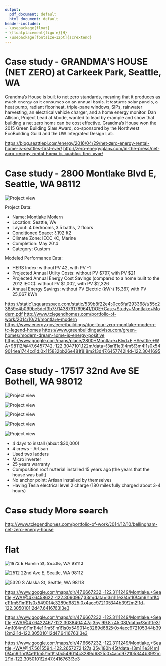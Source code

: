```yaml
---
output:
  pdf_document: default
  html_document: default
header-includes:
- \usepackage{float}
- \floatplacement{figure}{H}
- \usepackage[fontsize=12pt]{scrextend}
---
```


# Case study - GRANDMA'S HOUSE (NET ZERO) at Carkeek Park, Seattle, WA

Grandma’s House is built to net zero standards, meaning that it produces as much energy as it consumes on an annual basis. It features solar panels, a heat pump, radiant floor heat, triple-pane windows, SIPs, rainwater harvesting, an electrical vehicle charger, and a home energy monitor. Dan Allison, Project Lead at Abode, wanted to lead by example and show that building a net zero home can be cost effective. Grandma’s House won the 2015 Green Building Slam Award, co-sponsored by the Northwest EcoBuilding Guild and the UW Integrated Design Lab. 

https://blog.seattlepi.com/energy/2016/04/29/net-zero-energy-rental-home-is-seattles-first-ever/
http://zero-energyplans.com/in-the-press/net-zero-energy-rental-home-is-seattles-first-ever/


# Case study - 2800 Montlake Blvd E, Seattle, WA 98112

![Project view](1.png)

Project Data:

* Name: Montlake Modern
* Location: Seattle, WA
* Layout: 4 bedrooms, 3.5 baths, 2 floors
* Conditioned Space: 3,192 ft2
* Climate Zone: IECC 4C, Marine
* Completion: May 2014
* Category: Custom

Modeled Performance Data:

* HERS Index: without PV 42, with PV -1
* Projected Annual Utility Costs: without PV \$797, with PV \$21
* Projected Annual Energy Cost Savings (compared to a home built to the 2012 IECC): without PV \$1,002, with PV \$2,326
* Annual Energy Savings: without PV Electric (kWh) 15,367, with PV 25,067 kWh 

https://static1.squarespace.com/static/539b8f22e4b0cc6faf293368/t/55c23859e4b099be5dcf3b78/1438791769641/DOE+Case+Study+Montlake+Modern.pdf
http://www.tclegendhomes.com/portfolio-of-work/2014/10/21/montlake-modern
https://www.energy.gov/eere/buildings/doe-tour-zero-montlake-modern-tc-legend-homes
https://www.greenbuildingadvisor.com/green-homes/modern-dream-home-is-energy-positive
https://www.google.com/maps/place/2800+Montlake+Blvd+E,+Seattle,+WA+98112/@47.6457742,-122.3047101,122m/data=!3m1!1e3!4m5!3m4!1s0x549014ea1744cd1d:0x115882bb26e481f8!8m2!3d47.6457742!4d-122.3041695

# Case study - 17517 32nd Ave SE Bothell, WA 98012

![Project view](DSC00051.jpg)

![Project view](DSC00059.jpg)

![Project view](DSC00062.jpg)

![Project view](DSC00064.jpg)

![Project view](DSC00072.jpg)

* 4 days to install (about \$30,000)
* 4 crews - Artisan
* Used two ladders
* Micro inverter 
* 25 years warranty 
* Composition roof material installed 15 years ago (the years that the house was built)
* No anchor point: Artisan installed by themselves
* Having Tesla electrical level 2 charge (180 miles fully charged about 3-4 hours)



# Case study More search 
http://www.tclegendhomes.com/portfolio-of-work/2014/12/10/bellingham-net-zero-energy-house


# flat 

![1872 E Hamlin St, Seattle, WA 98112](2.png)

![2512 22nd Ave E, Seattle, WA 98112](3.png)

![5320 S Alaska St, Seattle, WA 98118](4.png)

https://www.google.com/maps/dir/47.6667232,-122.3111249/Montlake,+Seattle,+WA/@47.6458622,-122.3060967,33m/data=!3m1!1e3!4m10!4m9!1m1!4e1!1m5!1m1!1s0x549014c3289d6825:0x4acc972105344b39!2m2!1d-122.3050101!2d47.6416763!3e3

https://www.google.com/maps/dir/47.6667232,-122.3111249/Montlake,+Seattle,+WA/@47.6422467,-122.3038404,47a,35y,99.8h,45.08t/data=!3m1!1e3!4m10!4m9!1m1!4e1!1m5!1m1!1s0x549014c3289d6825:0x4acc972105344b39!2m2!1d-122.3050101!2d47.6416763!3e3

https://www.google.com/maps/dir/47.6667232,-122.3111249/Montlake,+Seattle,+WA/@47.5615594,-122.2657272,127a,35y,180h,45t/data=!3m1!1e3!4m10!4m9!1m1!4e1!1m5!1m1!1s0x549014c3289d6825:0x4acc972105344b39!2m2!1d-122.3050101!2d47.6416763!3e3




